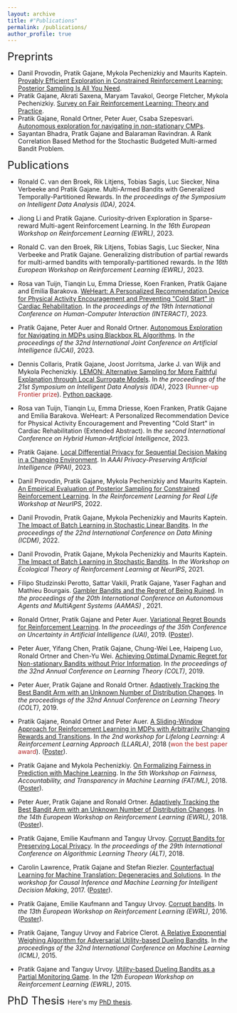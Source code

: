 ```yaml
---
layout: archive
title: #"Publications"
permalink: /publications/
author_profile: true
---
```


<font size = 5> Preprints </font>
* Danil Provodin, Pratik Gajane, Mykola Pechenizkiy and Maurits Kaptein. [Provably Efficient Exploration in Constrained Reinforcement Learning: Posterior Sampling Is All You Need](https://arxiv.org/abs/2309.15737).
* Pratik Gajane, Akrati Saxena, Maryam Tavakol, George Fletcher, Mykola Pechenizkiy. [Survey on Fair Reinforcement Learning: Theory and Practice](https://arxiv.org/abs/2205.10032).
* Pratik Gajane, Ronald Ortner, Peter Auer, Csaba Szepesvari. [Autonomous exploration for navigating in non-stationary CMPs](https://arxiv.org/abs/1910.08446v1).
* Sayantan Bhadra, Pratik Gajane and Balaraman Ravindran. A Rank Correlation Based Method for the Stochastic Budgeted Multi-armed Bandit Problem.

<font size = 5> Publications </font>
* Ronald C. van den Broek, Rik Litjens, Tobias Sagis, Luc Siecker, Nina Verbeeke and Pratik Gajane. Multi-Armed Bandits with Generalized Temporally-Partitioned Rewards. In <i>the proceedings of the Symposium on Intelligent Data Analysis (IDA)</i>, 2024.

* Jiong Li and Pratik Gajane. Curiosity-driven Exploration in Sparse-reward Multi-agent Reinforcement Learning. In <i>the 16th European Workshop on Reinforcement Learning (EWRL)</i>, 2023.
  
* Ronald C. van den Broek, Rik Litjens, Tobias Sagis, Luc Siecker, Nina Verbeeke and Pratik Gajane.  Generalizing distribution of partial rewards for multi-armed bandits with temporally-partitioned rewards. In <i>the 16th European Workshop on Reinforcement Learning (EWRL)</i>, 2023.

* Rosa van Tuijn, Tianqin Lu, Emma Driesse, Koen Franken, Pratik Gajane and Emilia Barakova. [WeHeart: A Personalized Recommendation Device for Physical Activity Encouragement and  Preventing "Cold Start" in Cardiac Rehabilitation](https://link.springer.com/chapter/10.1007/978-3-031-42286-7_11). In <i>the proceedings of the 19th International Conference on Human-Computer Interaction (INTERACT)</i>, 2023.

* Pratik Gajane, Peter Auer and Ronald Ortner. [Autonomous Exploration for Navigating in MDPs using Blackbox RL Algorithms](https://www.ijcai.org/proceedings/2023/413). In <i>the proceedings of the 32nd International Joint Conference on Artificial Intelligence (IJCAI)</i>, 2023.

* Dennis Collaris, Pratik Gajane, Joost Jorritsma, Jarke J. van Wijk and Mykola Pechenizkiy. [LEMON: Alternative
Sampling for More Faithful Explanation through Local Surrogate Models](https://link.springer.com/chapter/10.1007/978-3-031-30047-9_7). In <i>the proceedings of the 21st Symposium on Intelligent Data Analysis (IDA)</i>, 2023 (<span style="color:firebrick">Runner-up Frontier prize</span>). [Python package](https://github.com/iamDecode/lemon).

* Rosa van Tuijn, Tianqin Lu, Emma Driesse, Koen Franken, Pratik Gajane and Emilia Barakova. WeHeart: A Personalized Recommendation Device for Physical Activity Encouragement and  Preventing "Cold Start" in Cardiac Rehabilitation (Extended Abstract). In <i>the second International Conference on Hybrid Human-Artificial Intelligence</i>, 2023.
 
*  Pratik Gajane. [Local Differential Privacy for Sequential Decision Making in a Changing
Environment](https://arxiv.org/abs/2301.00561). In <i> AAAI Privacy-Preserving Artificial Intelligence (PPAI)</i>, 2023.

* Danil Provodin, Pratik Gajane, Mykola Pechenizkiy and Maurits Kaptein. [An Empirical Evaluation of Posterior Sampling for Constrained Reinforcement Learning](https://arxiv.org/abs/2209.03596). In <i> the Reinforcement Learning for Real Life Workshop at NeurIPS</i>, 2022.

* Danil Provodin, Pratik Gajane, Mykola Pechenizkiy and Maurits Kaptein. [The Impact of Batch Learning in Stochastic Linear Bandits](https://ieeexplore.ieee.org/document/10027682). In <i> the proceedings of the 22nd International Conference on Data Mining (ICDM)</i>, 2022.

* Danil Provodin, Pratik Gajane, Mykola Pechenizkiy and Maurits Kaptein. [The Impact of Batch Learning in Stochastic
Bandits](https://arxiv.org/abs/2111.02071). In <i> the Workshop on Ecological Theory of Reinforcement Learning at NeurIPS</i>, 2021.

* Filipo Studzinski Perotto, Sattar Vakili, Pratik Gajane, Yaser Faghan and Mathieu Bourgais. [Gambler Bandits and the Regret of Being Ruined](https://dl.acm.org/doi/10.5555/3463952.3464194). In <i> the proceedings of the 20th International Conference on Autonomous Agents and MultiAgent Systems (AAMAS)</i> , 2021.

* Ronald Ortner, Pratik Gajane and Peter Auer. [Variational Regret Bounds for Reinforcement Learning](https://proceedings.mlr.press/v115/ortner20a.html). In <i> the proceedings of the 35th Conference on Uncertainty in Artificial Intelligence (UAI)</i>, 2019. ([Poster](/files/UAI_2019_poster.pdf)).

* Peter Auer, Yifang Chen, Pratik Gajane, Chung-Wei Lee, Haipeng Luo, Ronald Ortner and Chen-Yu Wei. [Achieving Optimal Dynamic Regret for Non-stationary Bandits without Prior Information](https://proceedings.mlr.press/v99/auer19b.html). In <i> the proceedings of the 32nd Annual Conference on Learning Theory (COLT)</i>, 2019.

* Peter Auer, Pratik Gajane and Ronald Ortner. [Adaptively Tracking the Best Bandit Arm with an Unknown Number of Distribution Changes](https://proceedings.mlr.press/v99/auer19a.html). In <i> the proceedings of the 32nd Annual Conference on Learning Theory (COLT)</i>, 2019.
 
* Pratik Gajane, Ronald Ortner and Peter Auer. [A Sliding-Window Approach for Reinforcement Learning in MDPs with Arbitrarily Changing Rewards and Transitions](https://drive.google.com/file/d/1FHAgRpUPcO4YBjg3meK47d3VZozIwIx5/view). In <i> the 2nd workshop for Lifelong Learning: A Reinforcement Learning Approach (LLARLA)</i>, 2018 (<span style="color:firebrick">won the best paper award</span>). ([Poster](/files/LLARLA_2018_poster.pdf)).

* Pratik Gajane and Mykola Pechenizkiy. [On Formalizing Fairness in Prediction with Machine Learning](https://www.fatml.org/media/documents/formalizing_fairness_in_prediction_with_ml.pdf). In <i> the 5th Workshop on Fairness, Accountability, and Transparency in Machine Learning (FAT/ML)</i>, 2018. ([Poster](/files/FATML_2018_poster.pdf)).

* Peter Auer, Pratik Gajane and Ronald Ortner. [Adaptively Tracking the Best Bandit Arm with an Unknown Number of Distribution Changes](https://ewrl.files.wordpress.com/2018/09/ewrl_14_2018_paper_28.pdf). In <i> the 14th European Workshop on Reinforcement Learning (EWRL)</i>, 2018. ([Poster](/files/EWRL_2018_poster.pdf)).

* Pratik Gajane, Emilie Kaufmann and Tanguy Urvoy. [Corrupt Bandits for Preserving Local Privacy](https://proceedings.mlr.press/v83/gajane18a.html). In <i> the proceedings of the 29th International Conference on Algorithmic Learning Theory (ALT)</i>, 2018. 

* Carolin Lawrence, Pratik Gajane and Stefan Riezler. [Counterfactual Learning for Machine Translation: Degeneracies and Solutions](https://www.cl.uni-heidelberg.de/~riezler/publications/papers/NIPS2017.pdf). In <i> the workshop for Causal Inference and Machine Learning for Intelligent Decision Making</i>, 2017. ([Poster](/files/17NIPS_WITWN.pdf)).

* Pratik Gajane, Emilie Kaufmann and Tanguy Urvoy. [Corrupt bandits](https://ewrl.files.wordpress.com/2016/11/ewrl13-2016-submission_04.pdf). In <i>the 13th European Workshop on Reinforcement Learning (EWRL)</i>, 2016. ([Poster](/files/EWRL_2016_poster.pdf)).

* Pratik Gajane, Tanguy Urvoy and Fabrice Clerot. [A Relative Exponential Weighing Algorithm for Adversarial Utility-based Dueling Bandits](https://proceedings.mlr.press/v37/gajane15). In <i>the proceedings of the 32nd International Conference on Machine Learning (ICML)</i>, 2015.

* Pratik Gajane and Tanguy Urvoy. [Utility-based Dueling Bandits as a Partial Monitoring Game](https://arxiv.org/abs/1507.02750). In <i>the 12th European Workshop on Reinforcement Learning (EWRL)</i>, 2015.

<font size = 5> PhD Thesis </font>
Here's my [PhD thesis](/files/PhD-thesis-Pratik-Gajane.pdf).
